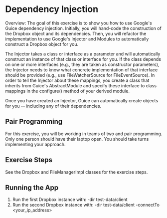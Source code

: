 Dependency Injection
=======================

Overview: The goal of this exercise is to show you how to use
Google's Guice dependency injection. Initially, you will hand-code
the construction of the Dropbox object and its dependencies. Then,
you will refactor the implementation to use Google's Injector and
Modules to automatically construct a Dropbox object for you.

The Injector takes a class or interface as a parameter and will automatically
construct an instance of that class or interface for you. If the class
depends on one or more interfaces (e.g., they are taken as constructor
parameters), the Injector needs to know what concrete implementation of
that interface should be provided (e.g., use FileWatcherSource for FileEventSource).
In order to tell the Injector about these mappings, you create a class that
inherits from Guice's AbstractModule and specify these interface to class
mappings in the configure() method of your derived module.
 
Once you have created an Injector, Guice can automatically create objects
for you -- including any of their dependencies.


Pair Programming
------------------------

For this exercise, you will be working in teams of two and pair programming. Only one person
should have their laptop open. You should take turns implementing your approach.


Exercise Steps
--------------

See the Dropbox and FileManagerImpl classes for the exercise steps.

Running the App
---------------
1. Run the first Dropbox instance with:
-dir test-data/client 
2. Run the second Dropbox instance with:
-dir test-data/client -connectTo &lt;your_ip_address&gt;


